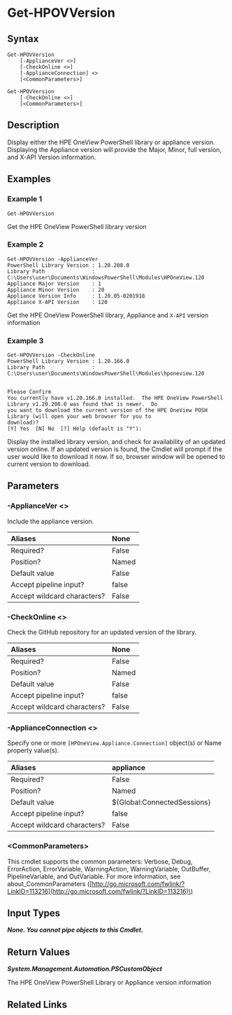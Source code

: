 ﻿---
description: Display library component versions.
---

# Get-HPOVVersion

## Syntax

```text
Get-HPOVVersion
    [-ApplianceVer <>]
    [-CheckOnline <>]
    [-ApplianceConnection] <>
    [<CommonParameters>]
```

```text
Get-HPOVVersion
    [-CheckOnline <>]
    [<CommonParameters>]
```

## Description

Display either the HPE OneView PowerShell library or appliance version.  Displaying the Appliance version will provide the Major, Minor, full version, and X-API Version information.

## Examples

###  Example 1 

```text
Get-HPOVVersion
```

Get the HPE OneView PowerShell library version

###  Example 2 

```text
Get-HPOVVersion -ApplianceVer
PowerShell Library Version : 1.20.208.0
Library Path               : C:\Users\user\Documents\WindowsPowerShell\Modules\HPOneView.120
Appliance Major Version    : 1
Appliance Minor Version    : 20
Appliance Version Info     : 1.20.05-0201918
Appliance X-API Version    : 120
```

Get the HPE OneView PowerShell library, Appliance and `X-API` version information

###  Example 3 

```text
Get-HPOVVersion -CheckOnline
PowerShell Library Version : 1.20.166.0
Library Path               : C:\Users\user\Documents\WindowsPowerShell\Modules\hponeview.120


Please Confirm
You currently have v1.20.166.0 installed.  The HPE OneView PowerShell Library v1.20.208.0 was found that is newer.  Do
you want to download the current version of the HPE OneView POSH Library (will open your web browser for you to
download)?
[Y] Yes  [N] No  [?] Help (default is "Y"):
```

Display the installed library version, and check for availability of an updated version online. If an updated version is found, the Cmdlet will prompt if the user would like to download it now. If so, browser window will be opened to current version to download.

## Parameters

### -ApplianceVer &lt;&gt;

Include the appliance version.

| Aliases | None |
| :--- | :--- |
| Required? | False |
| Position? | Named |
| Default value | False |
| Accept pipeline input? | false |
| Accept wildcard characters? | False |

### -CheckOnline &lt;&gt;

Check the GitHub repository for an updated version of the library.

| Aliases | None |
| :--- | :--- |
| Required? | False |
| Position? | Named |
| Default value | False |
| Accept pipeline input? | false |
| Accept wildcard characters? | False |

### -ApplianceConnection &lt;&gt;

Specify one or more `[HPOneView.Appliance.Connection]` object(s) or Name property value(s).

| Aliases | appliance |
| :--- | :--- |
| Required? | False |
| Position? | Named |
| Default value | ${Global:ConnectedSessions} |
| Accept pipeline input? | false |
| Accept wildcard characters? | False |

### &lt;CommonParameters&gt;

This cmdlet supports the common parameters: Verbose, Debug, ErrorAction, ErrorVariable, WarningAction, WarningVariable, OutBuffer, PipelineVariable, and OutVariable. For more information, see about\_CommonParameters \([http://go.microsoft.com/fwlink/?LinkID=113216](http://go.microsoft.com/fwlink/?LinkID=113216)\)

## Input Types

_**None.  You cannot pipe objects to this Cmdlet.**_

## Return Values

_**System.Management.Automation.PSCustomObject**_

The HPE OneView PowerShell Library or Appliance version information

## Related Links

